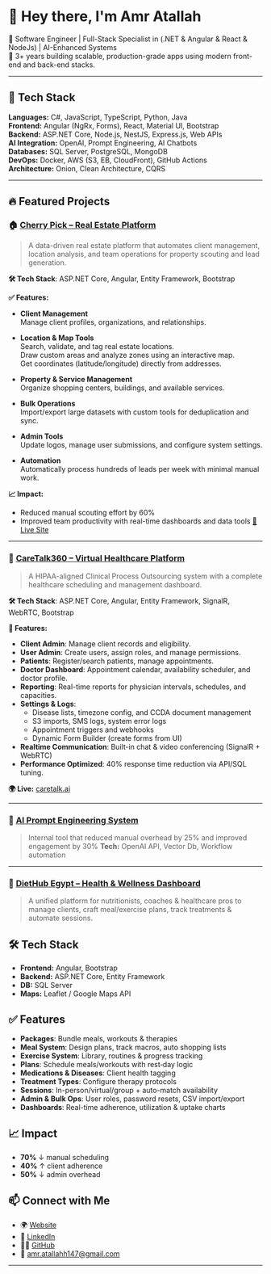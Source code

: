 # 👋 Hey there, I'm Amr Atallah

🚀 Software Engineer | Full-Stack Specialist in (.NET & Angular & React & NodeJs) | AI-Enhanced Systems  
🔧 3+ years building scalable, production-grade apps using modern front-end and back-end stacks.

---

## 🧠 Tech Stack

**Languages:** C#, JavaScript, TypeScript, Python, Java  
**Frontend:** Angular (NgRx, Forms), React, Material UI, Bootstrap  
**Backend:** ASP.NET Core, Node.js, NestJS, Express.js, Web APIs  
**AI Integration:** OpenAI, Prompt Engineering, AI Chatbots  
**Databases:** SQL Server, PostgreSQL, MongoDB  
**DevOps:** Docker, AWS (S3, EB, CloudFront), GitHub Actions  
**Architecture:** Onion, Clean Architecture, CQRS  

---

## 🔥 Featured Projects

### 🏠 [Cherry Pick – Real Estate Platform](private)

> A data-driven real estate platform that automates client management, location analysis, and team operations for property scouting and lead generation.

**🛠 Tech Stack**: ASP.NET Core, Angular, Entity Framework, Bootstrap

**✅ Features:**

- **Client Management**  
  Manage client profiles, organizations, and relationships.

- **Location & Map Tools**  
  Search, validate, and tag real estate locations.  
  Draw custom areas and analyze zones using an interactive map.  
  Get coordinates (latitude/longitude) directly from addresses.

- **Property & Service Management**  
  Organize shopping centers, buildings, and available services.

- **Bulk Operations**  
  Import/export large datasets with custom tools for deduplication and sync.

- **Admin Tools**  
  Update logos, manage user submissions, and configure system settings.

- **Automation**  
  Automatically process hundreds of leads per week with minimal manual work.

**📈 Impact:**
- Reduced manual scouting effort by 60%
- Improved team productivity with real-time dashboards and data tools
[🔗 Live Site](https://www.cherrypick.com)

---

### 💬 [CareTalk360 – Virtual Healthcare Platform](private)

> A HIPAA-aligned Clinical Process Outsourcing system with a complete healthcare scheduling and management dashboard.

**🛠 Tech Stack**: ASP.NET Core, Angular, Entity Framework, SignalR, WebRTC, Bootstrap

**🔑 Features:**
- **Client Admin**: Manage client records and eligibility.
- **User Admin**: Create users, assign roles, and manage permissions.
- **Patients**: Register/search patients, manage appointments.
- **Doctor Dashboard**: Appointment calendar, availability scheduler, and doctor profile.
- **Reporting**: Real-time reports for physician intervals, schedules, and capacities.
- **Settings & Logs**:
  - Disease lists, timezone config, and CCDA document management
  - S3 imports, SMS logs, system error logs
  - Appointment triggers and webhooks
  - Dynamic Form Builder (create forms from UI)
- **Realtime Communication**: Built-in chat & video conferencing (SignalR + WebRTC)
- **Performance Optimized**: 40% response time reduction via API/SQL tuning.

**🌍 Live:** [caretalk.ai](https://caretalk.ai)

---

### 🤖 [AI Prompt Engineering System](private)
> Internal tool that reduced manual overhead by 25% and improved engagement by 30% 
**Tech:** OpenAI API, Vector Db, Workflow automation

---
### 🏢 [DietHub Egypt – Health & Wellness Dashboard](private)

> A unified platform for nutritionists, coaches & healthcare pros to manage clients, craft meal/exercise plans, track treatments & automate sessions.

## 🛠 Tech Stack
- **Frontend:** Angular, Bootstrap  
- **Backend:** ASP.NET Core, Entity Framework  
- **DB:** SQL Server  
- **Maps:** Leaflet / Google Maps API  

## ✅ Features
- **Packages**: Bundle meals, workouts & therapies  
- **Meal System**: Design plans, track macros, auto shopping lists  
- **Exercise System**: Library, routines & progress tracking  
- **Plans**: Schedule meals/workouts with rest‐day logic  
- **Medications & Diseases**: Client health tagging  
- **Treatment Types**: Configure therapy protocols  
- **Sessions**: In-person/virtual/group + auto-match availability  
- **Admin & Bulk Ops**: User roles, password resets, CSV import/export  
- **Dashboards**: Real-time adherence, utilization & uptake charts  

## 📈 Impact
- **70%** ↓ manual scheduling  
- **40%** ↑ client adherence  
- **50%** ↓ admin overhead  

## 📫 Connect with Me

- 🌍 [Website](https://sites.google.com/view/amr-atallah/home)
- 💼 [LinkedIn](https://www.linkedin.com/in/amr-atallah-857700197)
- 🧑‍💻 [GitHub](https://github.com/amratallah123)
- 📧 amr.atallahh147@gmail.com

---
